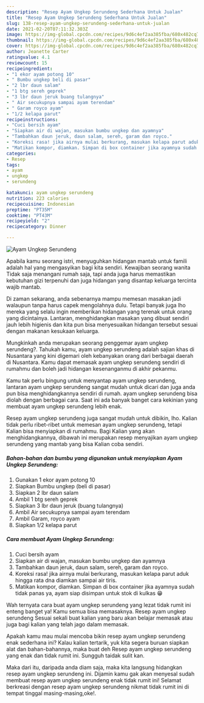 ```yaml
---
description: "Resep Ayam Ungkep Serundeng Sederhana Untuk Jualan"
title: "Resep Ayam Ungkep Serundeng Sederhana Untuk Jualan"
slug: 138-resep-ayam-ungkep-serundeng-sederhana-untuk-jualan
date: 2021-02-20T07:11:32.303Z
image: https://img-global.cpcdn.com/recipes/9d6c4ef2aa385fba/680x482cq70/ayam-ungkep-serundeng-foto-resep-utama.jpg
thumbnail: https://img-global.cpcdn.com/recipes/9d6c4ef2aa385fba/680x482cq70/ayam-ungkep-serundeng-foto-resep-utama.jpg
cover: https://img-global.cpcdn.com/recipes/9d6c4ef2aa385fba/680x482cq70/ayam-ungkep-serundeng-foto-resep-utama.jpg
author: Jeanette Carter
ratingvalue: 4.1
reviewcount: 15
recipeingredient:
- "1 ekor ayam potong 10"
- " Bumbu ungkep beli di pasar"
- "2 lbr daun salam"
- "1 btg sereh geprek"
- "3 lbr daun jeruk buang tulangnya"
- " Air secukupnya sampai ayam terendam"
- " Garam royco ayam"
- "1/2 kelapa parut"
recipeinstructions:
- "Cuci bersih ayam"
- "Siapkan air di wajan, masukan bumbu ungkep dan ayamnya"
- "Tambahkan daun jeruk, daun salam, sereh, garam dan royco."
- "Koreksi rasa! jika airnya mulai berkurang, masukan kelapa parut aduk hingga rata dna diamkan sampai air tiris."
- "Matikan kompor, diamkan. Simpan di box container jika ayamnya sudah tidak panas ya, ayam siap disimpan untuk stok di kulkas 😁"
categories:
- Resep
tags:
- ayam
- ungkep
- serundeng

katakunci: ayam ungkep serundeng 
nutrition: 223 calories
recipecuisine: Indonesian
preptime: "PT35M"
cooktime: "PT43M"
recipeyield: "2"
recipecategory: Dinner

---
```



![Ayam Ungkep Serundeng](https://img-global.cpcdn.com/recipes/9d6c4ef2aa385fba/680x482cq70/ayam-ungkep-serundeng-foto-resep-utama.jpg)

Apabila kamu seorang istri, menyuguhkan hidangan mantab untuk famili adalah hal yang mengasyikan bagi kita sendiri. Kewajiban seorang  wanita Tidak saja menangani rumah saja, tapi anda juga harus memastikan kebutuhan gizi terpenuhi dan juga hidangan yang disantap keluarga tercinta wajib mantab.

Di zaman  sekarang, anda sebenarnya mampu memesan masakan jadi walaupun tanpa harus capek mengolahnya dulu. Tetapi banyak juga lho mereka yang selalu ingin memberikan hidangan yang terenak untuk orang yang dicintainya. Lantaran, menghidangkan masakan yang dibuat sendiri jauh lebih higienis dan kita pun bisa menyesuaikan hidangan tersebut sesuai dengan makanan kesukaan keluarga. 



Mungkinkah anda merupakan seorang penggemar ayam ungkep serundeng?. Tahukah kamu, ayam ungkep serundeng adalah sajian khas di Nusantara yang kini digemari oleh kebanyakan orang dari berbagai daerah di Nusantara. Kamu dapat memasak ayam ungkep serundeng sendiri di rumahmu dan boleh jadi hidangan kesenanganmu di akhir pekanmu.

Kamu tak perlu bingung untuk menyantap ayam ungkep serundeng, lantaran ayam ungkep serundeng sangat mudah untuk dicari dan juga anda pun bisa menghidangkannya sendiri di rumah. ayam ungkep serundeng bisa diolah dengan berbagai cara. Saat ini ada banyak banget cara kekinian yang membuat ayam ungkep serundeng lebih enak.

Resep ayam ungkep serundeng juga sangat mudah untuk dibikin, lho. Kalian tidak perlu ribet-ribet untuk memesan ayam ungkep serundeng, tetapi Kalian bisa menyiapkan di rumahmu. Bagi Kalian yang akan menghidangkannya, dibawah ini merupakan resep menyajikan ayam ungkep serundeng yang mantab yang bisa Kalian coba sendiri.

<!--inarticleads1-->

##### Bahan-bahan dan bumbu yang digunakan untuk menyiapkan Ayam Ungkep Serundeng:

1. Gunakan 1 ekor ayam potong 10
1. Siapkan  Bumbu ungkep (beli di pasar)
1. Siapkan 2 lbr daun salam
1. Ambil 1 btg sereh geprek
1. Siapkan 3 lbr daun jeruk (buang tulangnya)
1. Ambil  Air secukupnya sampai ayam terendam
1. Ambil  Garam, royco ayam
1. Siapkan 1/2 kelapa parut




<!--inarticleads2-->

##### Cara membuat Ayam Ungkep Serundeng:

1. Cuci bersih ayam
1. Siapkan air di wajan, masukan bumbu ungkep dan ayamnya
1. Tambahkan daun jeruk, daun salam, sereh, garam dan royco.
1. Koreksi rasa! jika airnya mulai berkurang, masukan kelapa parut aduk hingga rata dna diamkan sampai air tiris.
1. Matikan kompor, diamkan. Simpan di box container jika ayamnya sudah tidak panas ya, ayam siap disimpan untuk stok di kulkas 😁




Wah ternyata cara buat ayam ungkep serundeng yang lezat tidak rumit ini enteng banget ya! Kamu semua bisa memasaknya. Resep ayam ungkep serundeng Sesuai sekali buat kalian yang baru akan belajar memasak atau juga bagi kalian yang telah jago dalam memasak.

Apakah kamu mau mulai mencoba bikin resep ayam ungkep serundeng enak sederhana ini? Kalau kalian tertarik, yuk kita segera buruan siapkan alat dan bahan-bahannya, maka buat deh Resep ayam ungkep serundeng yang enak dan tidak rumit ini. Sungguh taidak sulit kan. 

Maka dari itu, daripada anda diam saja, maka kita langsung hidangkan resep ayam ungkep serundeng ini. Dijamin kamu gak akan menyesal sudah membuat resep ayam ungkep serundeng enak tidak rumit ini! Selamat berkreasi dengan resep ayam ungkep serundeng nikmat tidak rumit ini di tempat tinggal masing-masing,oke!.

